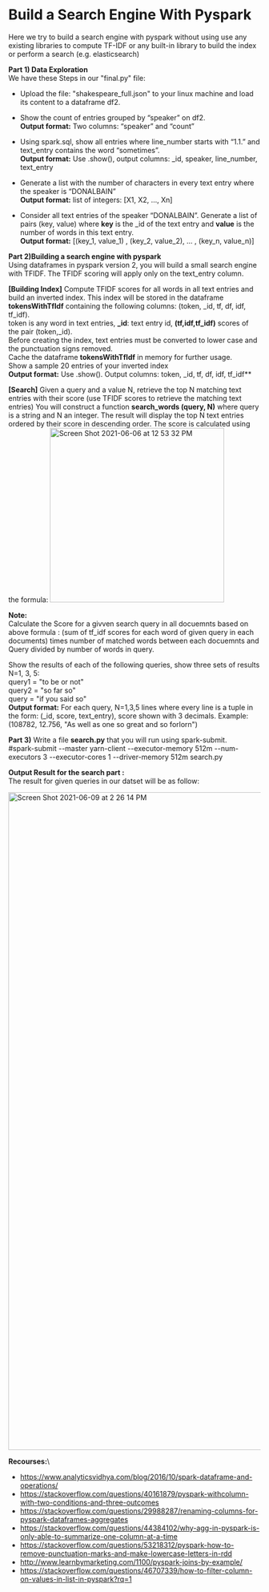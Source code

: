 # Build a Search Engine With Pyspark
Here we try to build a search engine with pyspark without using use any existing libraries to compute TF-IDF or any built-in library to build the index or perform a search (e.g. elasticsearch)

**Part 1) Data Exploration**<br />
We have these Steps in our "final.py" file:
- Upload the file: "shakespeare_full.json" to your linux machine and load its content to a dataframe df2.
- Show the count of entries grouped by “speaker” on df2.\
**Output format:** Two columns: “speaker” and “count”

- Using spark.sql, show all entries where line_number starts with “1.1.” and text_entry contains the word “sometimes”.\
**Output format:** Use .show(), output columns: _id, speaker, line_number, text_entry

- Generate a list with the number of characters in every text entry where the speaker is “DONALBAIN”\
**Output format:** list of integers:  [X1, X2, …, Xn]

- Consider all text entries of the speaker “DONALBAIN”. Generate a list of pairs (key, value) where **key** is the _id of the text entry and **value** is the number of words in this text entry.\
**Output format:** [(key_1, value_1) , (key_2, value_2), … , (key_n, value_n)]

**Part 2)Building a search engine with pyspark**<br />
Using dataframes in pyspark version 2, you will build a small search engine with TFIDF. The TFIDF scoring will apply only on the text_entry column.

**[Building Index]** Compute TFIDF scores for all words in all text entries and build an inverted index. This index will be stored in the dataframe **tokensWithTfIdf** containing the following columns: (token, _id, tf, df, idf, tf_idf).\
token is any word in text entries, **_id**: text entry id, **(tf,idf,tf_idf)** scores of the pair (token,_id).\
Before creating the index, text entries must be converted to lower case and the punctuation signs removed.\
Cache the dataframe **tokensWithTfIdf** in memory for further usage.\
Show a sample 20 entries of your inverted index \
**Output format:** Use .show(). Output columns: token, _id, tf, df, idf, tf_idf**

**[Search]** Given a query and a value N, retrieve the top N matching text entries with their score (use TFIDF scores to retrieve the matching text entries)
You will construct a function **search_words (query, N)** where query is a string and N an integer. The result will display the top N text entries ordered by their score in descending order.
The score is calculated using the formula:
<img width="348" alt="Screen Shot 2021-06-06 at 12 53 32 PM" src="https://user-images.githubusercontent.com/81987771/120933027-4e097900-c6c6-11eb-8a1d-796b75bbe246.png">

**Note:**\
Calculate the Score for a givven search query in all docuemnts based on above formula : (sum of tf_idf scores for each word of given query in each documents) times number of matched words between each docuemnts and Query divided by number of words in query.

Show the results of each of the following queries, show three sets of results N=1, 3, 5:\
query1 = "to be or not"\
query2 = "so far so"\
query = "if you said so"\
**Output format:**  For each query, N=1,3,5 lines where every line is a tuple in the form: (_id, score, text_entry), score shown with 3 decimals. Example: (108782, 12.756, "As well as one so great and so forlorn")

**Part 3)** Write a file **search.py** that you will run using spark-submit.\
#spark-submit --master yarn-client --executor-memory 512m --num-executors 3 --executor-cores 1 --driver-memory 512m search.py

**Output Result for the search part :**\
The result for given queries in our datset will be as follow:

<img width="1313" alt="Screen Shot 2021-06-09 at 2 26 14 PM" src="https://user-images.githubusercontent.com/81987771/121408818-ca9e9080-c92e-11eb-8cd1-2295ce2f610f.png">


**Recourses:**\
- https://www.analyticsvidhya.com/blog/2016/10/spark-dataframe-and-operations/
- https://stackoverflow.com/questions/40161879/pyspark-withcolumn-with-two-conditions-and-three-outcomes
- https://stackoverflow.com/questions/29988287/renaming-columns-for-pyspark-dataframes-aggregates
- https://stackoverflow.com/questions/44384102/why-agg-in-pyspark-is-only-able-to-summarize-one-column-at-a-time
- https://stackoverflow.com/questions/53218312/pyspark-how-to-remove-punctuation-marks-and-make-lowercase-letters-in-rdd
- http://www.learnbymarketing.com/1100/pyspark-joins-by-example/
- https://stackoverflow.com/questions/46707339/how-to-filter-column-on-values-in-list-in-pyspark?rq=1

